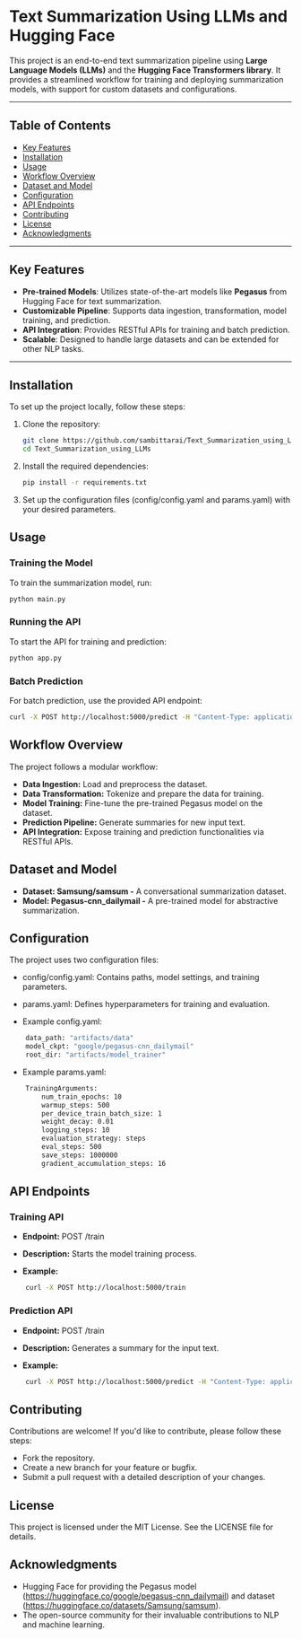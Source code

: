 # Text Summarization Using LLMs and Hugging Face

This project is an end-to-end text summarization pipeline using **Large Language Models (LLMs)** and the **Hugging Face Transformers library**. It provides a streamlined workflow for training and deploying summarization models, with support for custom datasets and configurations.

---
## **Table of Contents**
- [Key Features](#key-features)
- [Installation](#installation)
- [Usage](#usage)
- [Workflow Overview](#workflow-overview)
- [Dataset and Model](#dataset-and-model)
- [Configuration](#configuration)
- [API Endpoints](#api-endpoints)
- [Contributing](#contributing)
- [License](#license)
- [Acknowledgments](#acknowledgments)
  
---

## **Key Features**

- **Pre-trained Models**: Utilizes state-of-the-art models like **Pegasus** from Hugging Face for text summarization.
- **Customizable Pipeline**: Supports data ingestion, transformation, model training, and prediction.
- **API Integration**: Provides RESTful APIs for training and batch prediction.
- **Scalable**: Designed to handle large datasets and can be extended for other NLP tasks.

---

## **Installation**

To set up the project locally, follow these steps:

1. Clone the repository:

   ```bash
   git clone https://github.com/sambittarai/Text_Summarization_using_LLMs.git
   cd Text_Summarization_using_LLMs
   ```

2. Install the required dependencies:

   ```bash
   pip install -r requirements.txt
   ```

3. Set up the configuration files (config/config.yaml and params.yaml) with your desired parameters.
	

## **Usage**

### Training the Model

To train the summarization model, run:

   ```bash
   python main.py
   ```

### Running the API

To start the API for training and prediction:

   ```bash
   python app.py
   ```

### Batch Prediction

For batch prediction, use the provided API endpoint:

   ```bash
   curl -X POST http://localhost:5000/predict -H "Content-Type: application/json" -d '{"text": "Your input text here"}'
   ```

## **Workflow Overview**

The project follows a modular workflow:

- **Data Ingestion:** Load and preprocess the dataset.
- **Data Transformation:** Tokenize and prepare the data for training.
- **Model Training:** Fine-tune the pre-trained Pegasus model on the dataset.
- **Prediction Pipeline:** Generate summaries for new input text.
- **API Integration:** Expose training and prediction functionalities via RESTful APIs.

## **Dataset and Model**

- **Dataset: Samsung/samsum -** A conversational summarization dataset.
- **Model: Pegasus-cnn_dailymail -** A pre-trained model for abstractive summarization.

## **Configuration**

The project uses two configuration files:

- config/config.yaml: Contains paths, model settings, and training parameters.
- params.yaml: Defines hyperparameters for training and evaluation.

- Example config.yaml:

```bash
	data_path: "artifacts/data"
	model_ckpt: "google/pegasus-cnn_dailymail"
	root_dir: "artifacts/model_trainer"
```

- Example params.yaml:

```bash
	TrainingArguments:
		num_train_epochs: 10
		warmup_steps: 500
		per_device_train_batch_size: 1
		weight_decay: 0.01
		logging_steps: 10
		evaluation_strategy: steps
		eval_steps: 500
		save_steps: 1000000
		gradient_accumulation_steps: 16
```

## **API Endpoints**

### Training API

- **Endpoint:** POST /train

- **Description:** Starts the model training process.

- **Example:**

```bash
	curl -X POST http://localhost:5000/train
```

### Prediction API

- **Endpoint:** POST /train

- **Description:** Generates a summary for the input text.

- **Example:**

```bash
	curl -X POST http://localhost:5000/predict -H "Content-Type: application/json" -d '{"text": "Your input text here"}'
```

## **Contributing**

Contributions are welcome! If you'd like to contribute, please follow these steps:

- Fork the repository.
- Create a new branch for your feature or bugfix.
- Submit a pull request with a detailed description of your changes.

## **License**

This project is licensed under the MIT License. See the LICENSE file for details.

## **Acknowledgments**

- Hugging Face for providing the Pegasus model (https://huggingface.co/google/pegasus-cnn_dailymail) and dataset (https://huggingface.co/datasets/Samsung/samsum).
- The open-source community for their invaluable contributions to NLP and machine learning.
